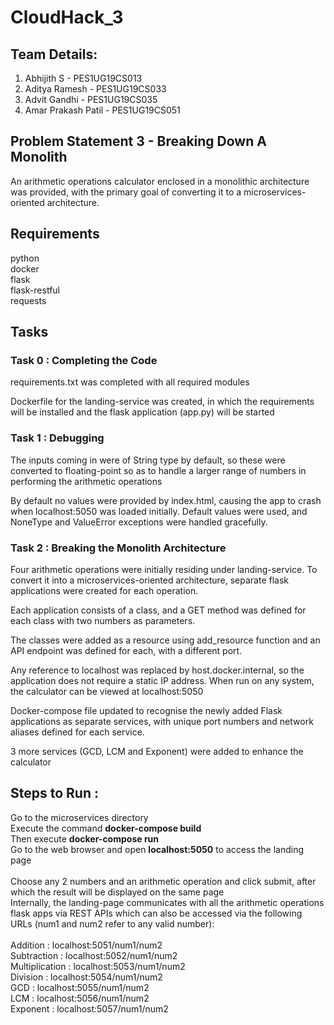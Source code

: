 # CloudHack_3

## Team Details:

1) Abhijith S - PES1UG19CS013
2) Aditya Ramesh - PES1UG19CS033
3) Advit Gandhi - PES1UG19CS035
4) Amar Prakash Patil - PES1UG19CS051

## Problem Statement 3 - Breaking Down A Monolith

An arithmetic operations calculator enclosed in a monolithic architecture was provided, with the primary goal of converting it to a microservices-oriented architecture.

## Requirements

python <br>
docker <br>
flask <br>
flask-restful <br>
requests <br>

## Tasks

### Task 0 : Completing the Code

requirements.txt was completed with all required modules

Dockerfile for the landing-service was created, in which the requirements will be installed and the flask application (app.py) will be started

### Task 1 : Debugging

The inputs coming in were of String type by default, so these were converted to floating-point so as to handle a larger range of numbers in performing the arithmetic operations

By default no values were provided by index.html, causing the app to crash when localhost:5050 was loaded initially. Default values were used, and NoneType and ValueError exceptions were handled gracefully.

### Task 2 : Breaking the Monolith Architecture

Four arithmetic operations were initially residing under landing-service. To convert it into a microservices-oriented architecture, separate flask applications were created for each operation.

Each application consists of a class, and a GET method was defined for each class with two numbers as parameters.

The classes were added as a resource using add_resource function and an API endpoint was defined for each, with a different port.

Any reference to localhost was replaced by host.docker.internal, so the application does not require a static IP address. When run on any system, the calculator can be viewed at localhost:5050

Docker-compose file updated to recognise the newly added Flask applications as separate services, with unique port numbers and network aliases defined for each service.

3 more services (GCD, LCM and Exponent) were added to enhance the calculator

## Steps to Run :

Go to the microservices directory <br>
Execute the command **docker-compose build** <br>
Then execute **docker-compose run** <br>
Go to the web browser and open **localhost:5050** to access the landing page <br>
<br>
Choose any 2 numbers and an arithmetic operation and click submit, after which the result will be displayed on the same page <br>
Internally, the landing-page communicates with all the arithmetic operations flask apps via REST APIs which can also be accessed via the following URLs (num1 and num2 refer to any valid number): <br>
<br>
Addition : localhost:5051/num1/num2 <br>
Subtraction : localhost:5052/num1/num2 <br>
Multiplication : localhost:5053/num1/num2 <br>
Division : localhost:5054/num1/num2 <br>
GCD : localhost:5055/num1/num2 <br>
LCM : localhost:5056/num1/num2 <br>
Exponent : localhost:5057/num1/num2 <br>
